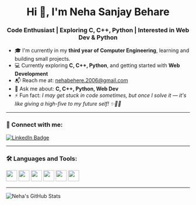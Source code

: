 <h1 align="center">Hi 👋, I'm Neha Sanjay Behare</h1>
<h3 align="center">Code Enthusiast | Exploring C, C++, Python | Interested in Web Dev & Python</h3>

- 🎓 I'm currently in my **third year of Computer Engineering**, learning and building small projects.  
- 💻 Currently exploring **C, C++, Python**, and getting started with **Web Development**  
- 📬 Reach me at: [nehabehere.2006@gmail.com](mailto:nehabehere.2006@gmail.com)  
- 💬 Ask me about: **C, C++, Python, Web Dev**
- ⚡ Fun fact:  *I may get stuck in code sometimes, but once I solve it — it's like giving a high-five to my future self! ✨🧠💖*


---

### 🤝 Connect with me:
<p align="left">
  <a href="https://www.linkedin.com/in/neha-behare-386b7b287" target="_blank">
    <img src="https://img.shields.io/badge/LinkedIn-Neha%20Behare-blue?style=flat&logo=linkedin" alt="LinkedIn Badge"/>
  </a>
</p>

---

### 🛠️ Languages and Tools:
<p>
  <img src="https://cdn.jsdelivr.net/gh/devicons/devicon/icons/c/c-original.svg" height="30" />
  <img src="https://cdn.jsdelivr.net/gh/devicons/devicon/icons/cplusplus/cplusplus-original.svg" height="30" />
  <img src="https://cdn.jsdelivr.net/gh/devicons/devicon/icons/python/python-original.svg" height="30" />
  <img src="https://cdn.jsdelivr.net/gh/devicons/devicon/icons/html5/html5-original.svg" height="30" />
  <img src="https://cdn.jsdelivr.net/gh/devicons/devicon/icons/css3/css3-original.svg" height="30" />
  <img src="https://cdn.jsdelivr.net/gh/devicons/devicon/icons/javascript/javascript-original.svg" height="30" />
</p>

---

![Neha's GitHub Stats](https://github-readme-stats.vercel.app/api?username=nehabehere&show_icons=true&theme=radical)
